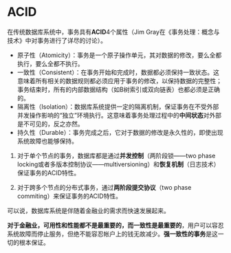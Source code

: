 # ACID

在传统数据库系统中，事务具有**ACID**4个属性（Jim Gray在《事务处理：概念与技术》中对事务进行了详尽的讨论）。

* 原子性（Atomicity）：事务是一个原子操作单元，其对数据的修改，要么全都执行，要么全都不执行。
* 一致性（Consistent）：在事务开始和完成时，数据都必须保持一致状态。这意味着所有相关的数据规则都必须应用于事务的修改，以保持数据的完整性；事务结束时，所有的内部数据结构（如B树索引或双向链表）也都必须是正确的。
* 隔离性（Isolation）：数据库系统提供一定的隔离机制，保证事务在不受外部并发操作影响的“独立”环境执行。这意味着事务处理过程中的**中间状态**对外部是不可见的，反之亦然。
* 持久性（Durable）：事务完成之后，它对于数据的修改是永久性的，即使出现系统故障也能够保持。
      
1. 对于单个节点的事务，数据库都是通过**并发控制**（两阶段锁——two phase locking或者多版本控制协议——multiversioning）和**恢复机制**（日志技术）保证事务的ACID特性。

2. 对于跨多个节点的分布式事务，通过**两阶段提交协议**（two phase commiting）来保证事务的ACID特性。 

可以说，数据库系统是伴随着金融业的需求而快速发展起来。

**对于金融业，可用性和性能都不是最重要的，而一致性是最重要的**，用户可以容忍系统故障而停止服务，但绝不能容忍帐户上的钱无故减少。**强一致性的事务**是这一切的根本保证。 